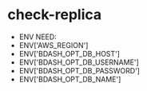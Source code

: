 # check-replica

* ENV NEED:
*  ENV['AWS_REGION']
*  ENV['BDASH_OPT_DB_HOST']
*  ENV['BDASH_OPT_DB_USERNAME']
*  ENV['BDASH_OPT_DB_PASSWORD']
*  ENV['BDASH_OPT_DB_NAME']
